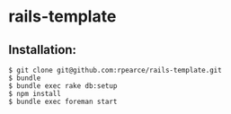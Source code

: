 # rails-template

## Installation:

```
$ git clone git@github.com:rpearce/rails-template.git
$ bundle
$ bundle exec rake db:setup
$ npm install
$ bundle exec foreman start
```
